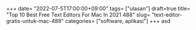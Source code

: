 +++
date= "2022-07-5T17:00:00+09:00"
tags= ["ulasan"]
draft=true
title= "Top 10 Best Free Text Editors For Mac In 2021        488"
slug= "text-editor-gratis-untuk-mac-488"
categories= ["software, aplikasi"]
+++
asd
